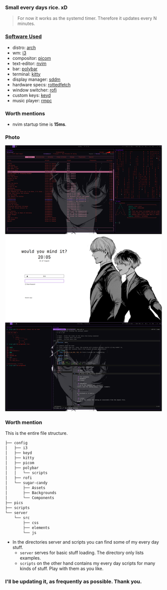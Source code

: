 ### Small every days rice. xD
> For now it works as the systemd timer. Therefore it updates every N minutes. <br />

### [Software Used](#soft)
- distro: [arch](https://wiki.archlinux.org/title/Arch_Linux) <br />
- wm: [i3](https://i3wm.org/) <br />
- compositor: [picom](https://github.com/yshui/picom) <br />
- text-editor: [nvim](https://github.com/neovim/neovim) <br /> 
- bar: [polybar](https://github.com/polybar/polybar) <br />
- terminal: [kitty](https://github.com/kovidgoyal/kitty) <br />
- display manager: [sddm](https://wiki.archlinux.org/title/SDDM) <br />
- hardware specs: [rottedfetch](https://github.com/Krak9n/rottedfetch) <br />
- window switcher: [rofi](https://github.com/davatorium/rofi) <br />
- custom keys: [keyd](https://github.com/rvaiya/keyd) <br />
- music player: [rmpc](https://mierak.github.io/rmpc/) <br />

<!--
### Detailed information
+ SDDM:
    As theme [sugar-candy](https://github.com/Kangie/sddm-sugar-candy.git) was used, but with the small changes to the text and insertion fields positions.
-->
### Worth mentions
+ nvim startup time is **15ms**.

### Photo 
![](https://github.com/Krak9n/dotfiles/blob/main/pics/preview.png)
<!--![](https://github.com/Krak9n/dotfiles/blob/main/pics/pro.png)
-->
### Worth mention
This is the entire file structure.
```
├── config
│   ├── i3
│   ├── keyd
│   ├── kitty
│   ├── picom
│   ├── polybar
│   │   └── scripts
│   ├── rofi
│   └── sugar-candy
│       ├── Assets
│       ├── Backgrounds
│       └── Components
├── pics
├── scripts
└── server
    └── src
        ├── css
        ├── elements
        └── js
```
+ In the directories server and scripts you can find some of my every day stuff.
    + `server` serves for basic stuff loading. The directory only lists examples.
    + `scripts` on the other hand contains my every day scripts for many kinds of stuff. Play with them as you like.

### I'll be updating it, as frequently as possible. Thank you.
